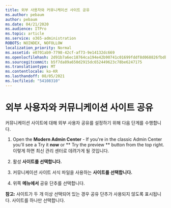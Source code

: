 ```yaml
---
title: 외부 사용자와 커뮤니케이션 사이트 공유
ms.author: pebaum
author: pebaum
ms.date: 04/21/2020
ms.audience: ITPro
ms.topic: article
ms.service: o365-administration
ROBOTS: NOINDEX, NOFOLLOW
localization_priority: Normal
ms.assetid: e0701ab9-7798-42cf-af73-9e14132dc669
ms.openlocfilehash: 2d91b7a6ec18764ca194e42b90741c01699fddf8d068826fbdba8a1daee5da4b
ms.sourcegitcommit: b5f7da89a650d2915dc652449623c78be6247175
ms.translationtype: MT
ms.contentlocale: ko-KR
ms.lasthandoff: 08/05/2021
ms.locfileid: "54108310"
---
```

# <a name="share-a-communication-site-with-external-users"></a>외부 사용자와 커뮤니케이션 사이트 공유

커뮤니케이션 사이트에 대해 외부 사용자 공유를 설정하기 위해 다음 단계를 수행합니다. 
  
1. Open the **Modern Admin Center** - If you're in the classic Admin Center you'll see a Try it **now** or ** Try the preview ** button from the top right. 이렇게 하면 최신 관리 센터로 데려가게 될 것입니다. 
  
2. 활성 **사이트를 선택합니다.**
  
3. 커뮤니케이션 사이트 서식 파일을 사용하는 **사이트를 선택합니다.** 
  
4. 위쪽 **메뉴에서** 공유 단추를 선택합니다. 
  
 **참고:** 사이트가 두 개 이상 선택되어 있는 경우 공유 단추가 사용되지 않도록 표시됩니다.  사이트를 하나만 선택합니다. 
  

